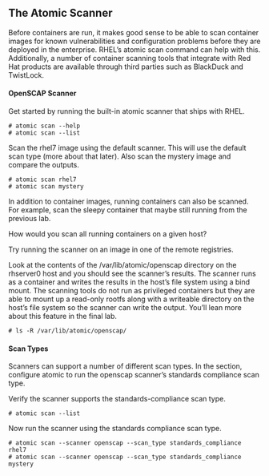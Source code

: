 ## The Atomic Scanner

Before containers are run, it makes good sense to be able to scan container images for known vulnerabilities and configuration problems before they are deployed in the enterprise. RHEL’s atomic scan command can help with this. Additionally, a number of container scanning tools that integrate with Red Hat products are available through third parties such as BlackDuck and TwistLock.

#### OpenSCAP Scanner

Get started by running the built-in atomic scanner that ships with RHEL.

~~~shell
# atomic scan --help
# atomic scan --list
~~~

Scan the rhel7 image using the default scanner. This will use the default scan type (more about that later). Also scan the mystery image and compare the outputs.

~~~shell
# atomic scan rhel7
# atomic scan mystery
~~~

In addition to container images, running containers can also be scanned. For example, scan the sleepy container that maybe still running from the previous lab.

How would you scan all running containers on a given host?

Try running the scanner on an image in one of the remote registries.

Look at the contents of the /var/lib/atomic/openscap directory on the rhserver0 host and you should see the scanner’s results. The scanner runs as a container and writes the results in the host’s file system using a bind mount. The scanning tools do not run as privileged containers but they are able to mount up a read-only rootfs along with a writeable directory on the host’s file system so the scanner can write the output. You’ll lean more about this feature in the final lab.

~~~shell
# ls -R /var/lib/atomic/openscap/
~~~

#### Scan Types

Scanners can support a number of different scan types. In the section, configure atomic to run the openscap scanner’s standards compliance scan type.

Verify the scanner supports the standards-compliance scan type.

~~~shell
# atomic scan --list
~~~

Now run the scanner using the standards compliance scan type.

~~~shell
# atomic scan --scanner openscap --scan_type standards_compliance rhel7
# atomic scan --scanner openscap --scan_type standards_compliance mystery
~~~

